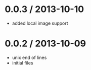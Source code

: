 
0.0.3 / 2013-10-10
==================

  * added local image support

0.0.2 / 2013-10-09
==================

  * unix end of lines
  * initial files
